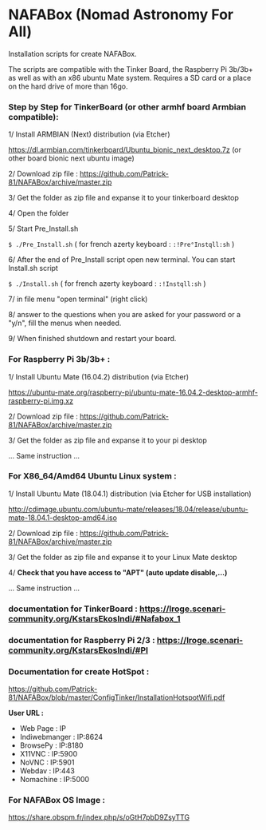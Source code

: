 # NAFABox (Nomad Astronomy For All)

Installation scripts for create NAFABox.

The scripts are compatible with the Tinker Board, the Raspberry Pi 3b/3b+ as well as with an x86 ubuntu Mate system. 
Requires a SD card or a place on the hard drive of more than 16go.



### Step by Step for TinkerBoard (or other armhf board Armbian compatible):

1/ Install ARMBIAN (Next) distribution (via Etcher)

https://dl.armbian.com/tinkerboard/Ubuntu_bionic_next_desktop.7z (or other board bionic next ubuntu image)


2/ Download zip file :  https://github.com/Patrick-81/NAFABox/archive/master.zip

3/ Get the folder as zip file and expanse it to your tinkerboard desktop

4/ Open the folder

5/ Start Pre_Install.sh 

`$ ./Pre_Install.sh` 
( for french azerty keyboard : `:!Pre°Instqll:sh` ) 

6/ After the end of Pre_Install script open new terminal. You can start Install.sh script 

`$ ./Install.sh` 
( for french azerty keyboard : `:!Instqll:sh` ) 

7/ in file menu "open terminal" (right click)

8/ answer to the questions when you are asked for your password or a "y/n", fill the menus when needed.

9/ When finished shutdown and restart your board.

### For Raspberry Pi 3b/3b+ :

1/ Install Ubuntu Mate (16.04.2) distribution (via Etcher)

https://ubuntu-mate.org/raspberry-pi/ubuntu-mate-16.04.2-desktop-armhf-raspberry-pi.img.xz

2/ Download zip file :  https://github.com/Patrick-81/NAFABox/archive/master.zip

3/ Get the folder as zip file and expanse it to your pi desktop

... Same instruction ...

### For X86_64/Amd64 Ubuntu Linux system :

1/ Install Ubuntu Mate (18.04.1) distribution (via Etcher for USB installation)

http://cdimage.ubuntu.com/ubuntu-mate/releases/18.04/release/ubuntu-mate-18.04.1-desktop-amd64.iso

2/ Download zip file :  https://github.com/Patrick-81/NAFABox/archive/master.zip

3/ Get the folder as zip file and expanse it to your Linux Mate desktop

4/ __Check that you have access to "APT" (auto update disable,...)__

... Same instruction ...


### documentation for TinkerBoard : https://lroge.scenari-community.org/KstarsEkosIndi/#Nafabox_1
### documentation for Raspberry Pi 2/3 : https://lroge.scenari-community.org/KstarsEkosIndi/#PI

### Documentation for create HotSpot :

https://github.com/Patrick-81/NAFABox/blob/master/ConfigTinker/InstallationHotspotWifi.pdf

__User URL :__

- Web Page : IP
- Indiwebmanger : IP:8624
- BrowsePy : IP:8180
- X11VNC : IP:5900
- NoVNC : IP:5901
- Webdav : IP:443
- Nomachine : IP:5000

### For NAFABox OS Image :

https://share.obspm.fr/index.php/s/oGtH7pbD9ZsyTTG


